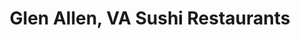 ---
layout: city
title: Glen Allen, VA Sushi Restaurants
permalink: /virginia/glen-allen/
stateAbbr: VA
stateName: Virginia
cityName: Glen Allen

---